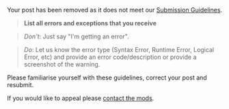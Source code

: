 Your post has been removed as it does not meet our [Submission Guidelines](https://www.reddit.com/r/vba/wiki/submission_guidelines).

>**List all errors and exceptions that you receive**
  
>  *Don't*: Just say "I'm getting an error".

>  *Do*: Let us know the error type (Syntax Error, Runtime Error, Logical Error, etc) and provide an error code/description or provide a screenshot of the warning.

Please familiarise yourself with these guidelines, correct your post and resubmit.

If you would like to appeal please [contact the mods](https://www.reddit.com/message/compose/?to=/r/vba).